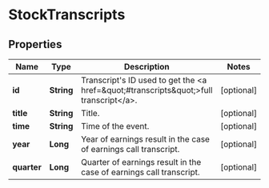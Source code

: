 # StockTranscripts

## Properties

 Name        | Type       | Description                                                                                                  | Notes      
-------------|------------|--------------------------------------------------------------------------------------------------------------|------------
 **id**      | **String** | Transcript&#39;s ID used to get the &lt;a href&#x3D;\&quot;#transcripts\&quot;&gt;full transcript&lt;/a&gt;. | [optional] 
 **title**   | **String** | Title.                                                                                                       | [optional] 
 **time**    | **String** | Time of the event.                                                                                           | [optional] 
 **year**    | **Long**   | Year of earnings result in the case of earnings call transcript.                                             | [optional] 
 **quarter** | **Long**   | Quarter of earnings result in the case of earnings call transcript.                                          | [optional] 



